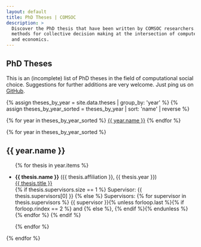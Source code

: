 ```yaml
---
layout: default
title: PhD Theses | COMSOC
description: >
  Discover the PhD thesis that have been written by COMSOC researchers. These thesis focus on
  methods for collective decision making at the intersection of computer science
  and economics.
---
```


<section markdown="1" class="section-with-navs">

# PhD Theses

This is an (incomplete) list of PhD theses in the field of computational social choice.
Suggestions for further additions are very welcome. 
Just ping us on <a href="{{ site.github_url }}">GitHub</a>.

{% assign theses_by_year = site.data.theses | group_by: 'year' %}
{% assign theses_by_year_sorted = theses_by_year | sort: 'name' | reverse %}
<div class="page-navigation-wrap">
<div class="page-navigation">
{% for year in theses_by_year_sorted %}
<span><a href="#{{ year.name }}">{{ year.name }}</a></span>
{% endfor %}
</div>
</div>
</section>

{% for year in theses_by_year_sorted %}
<section id="{{ year.name }}">
<h2>{{ year.name }}</h2>
<ul>
    {% for thesis in year.items %}
        <li><p>
            <strong>{{ thesis.name }}</strong> ({{ thesis.affiliation }}, {{ thesis.year }}) <br>
            <a href="{{ thesis.url }}" target="_blank">{{ thesis.title }}</a> <br>
            {% if thesis.supervisors.size == 1 %}
                Supervisor: {{ thesis.supervisors[0] }}
            {% else %}
                Supervisors:
                {% for supervisor in thesis.supervisors %}
                    {{ supervisor }}{% unless forloop.last %}{% if forloop.rindex == 2 %} and {% else %}, {% endif %}{% endunless %}
                {% endfor %}
            {% endif %}
        </p></li>
    {% endfor %}
</ul>
</section>
{% endfor %}
